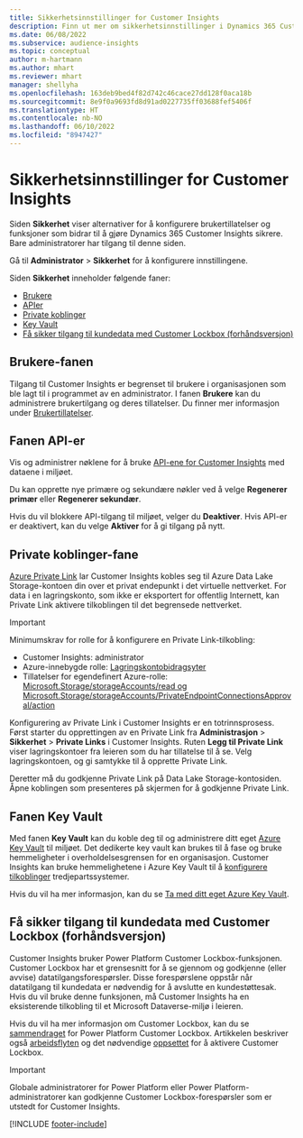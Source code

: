 ```yaml
---
title: Sikkerhetsinnstillinger for Customer Insights
description: Finn ut mer om sikkerhetsinnstillinger i Dynamics 365 Customer Insights.
ms.date: 06/08/2022
ms.subservice: audience-insights
ms.topic: conceptual
author: m-hartmann
ms.author: mhart
ms.reviewer: mhart
manager: shellyha
ms.openlocfilehash: 163deb9bed4f82d742c46cace27dd128f0aca18b
ms.sourcegitcommit: 8e9f0a9693fd8d91ad0227735ff03688fef5406f
ms.translationtype: HT
ms.contentlocale: nb-NO
ms.lasthandoff: 06/10/2022
ms.locfileid: "8947427"
---
```

# <a name="security-settings-in-customer-insights"></a>Sikkerhetsinnstillinger for Customer Insights

Siden **Sikkerhet** viser alternativer for å konfigurere brukertillatelser og funksjoner som bidrar til å gjøre Dynamics 365 Customer Insights sikrere. Bare administratorer har tilgang til denne siden.

Gå til **Administrator** > **Sikkerhet** for å konfigurere innstillingene.

Siden **Sikkerhet** inneholder følgende faner:

- [Brukere](#users-tab)
- [APIer](#apis-tab)
- [Private koblinger](#private-links-tab)
- [Key Vault](#key-vault-tab)
- [Få sikker tilgang til kundedata med Customer Lockbox (forhåndsversjon)](#securely-access-customer-data-with-customer-lockbox-preview)

## <a name="users-tab"></a>Brukere-fanen

Tilgang til Customer Insights er begrenset til brukere i organisasjonen som ble lagt til i programmet av en administrator. I fanen **Brukere** kan du administrere brukertilgang og deres tillatelser. Du finner mer informasjon under [Brukertillatelser](permissions.md).

## <a name="apis-tab"></a>Fanen API-er

Vis og administrer nøklene for å bruke [API-ene for Customer Insights](apis.md) med dataene i miljøet.

Du kan opprette nye primære og sekundære nøkler ved å velge **Regenerer primær** eller **Regenerer sekundær**. 

Hvis du vil blokkere API-tilgang til miljøet, velger du **Deaktiver**. Hvis API-er er deaktivert, kan du velge **Aktiver** for å gi tilgang på nytt.

## <a name="private-links-tab"></a>Private koblinger-fane

[Azure Private Link](/azure/private-link/private-link-overview) lar Customer Insights kobles seg til Azure Data Lake Storage-kontoen din over et privat endepunkt i det virtuelle nettverket. For data i en lagringskonto, som ikke er eksportert for offentlig Internett, kan Private Link aktivere tilkoblingen til det begrensede nettverket.

> [!IMPORTANT]
> Minimumskrav for rolle for å konfigurere en Private Link-tilkobling:
>
> - Customer Insights: administrator
> - Azure-innebygde rolle: [Lagringskontobidragsyter](/azure/role-based-access-control/built-in-roles#storage-account-contributor)
> - Tillatelser for egendefinert Azure-rolle: [Microsoft.Storage/storageAccounts/read og Microsoft.Storage/storageAccounts/PrivateEndpointConnectionsApproval/action](/azure/role-based-access-control/resource-provider-operations#microsoftstorage)
>

Konfigurering av Private Link i Customer Insights er en totrinnsprosess. Først starter du opprettingen av en Private Link fra **Administrasjon** > **Sikkerhet** > **Private Links** i Customer Insights. Ruten **Legg til Private Link** viser lagringskontoer fra leieren som du har tillatelse til å se. Velg lagringskontoen, og gi samtykke til å opprette Private Link.

Deretter må du godkjenne Private Link på Data Lake Storage-kontosiden. Åpne koblingen som presenteres på skjermen for å godkjenne Private Link.

## <a name="key-vault-tab"></a>Fanen Key Vault

Med fanen **Key Vault** kan du koble deg til og administrere ditt eget [Azure Key Vault](/azure/key-vault/general/basic-concepts) til miljøet.
Det dedikerte key vault kan brukes til å fase og bruke hemmeligheter i overholdelsesgrensen for en organisasjon. Customer Insights kan bruke hemmelighetene i Azure Key Vault til å [konfigurere tilkoblinger](connections.md) tredjepartssystemer.

Hvis du vil ha mer informasjon, kan du se [Ta med ditt eget Azure Key Vault](use-azure-key-vault.md).

## <a name="securely-access-customer-data-with-customer-lockbox-preview"></a>Få sikker tilgang til kundedata med Customer Lockbox (forhåndsversjon)

Customer Insights bruker Power Platform Customer Lockbox-funksjonen. Customer Lockbox har et grensesnitt for å se gjennom og godkjenne (eller avvise) datatilgangsforespørsler. Disse forespørslene oppstår når datatilgang til kundedata er nødvendig for å avslutte en kundestøttesak. Hvis du vil bruke denne funksjonen, må Customer Insights ha en eksisterende tilkobling til et Microsoft Dataverse-miljø i leieren.

Hvis du vil ha mer informasjon om Customer Lockbox, kan du se [sammendraget](/power-platform/admin/about-lockbox#summary) for Power Platform Customer Lockbox. Artikkelen beskriver også [arbeidsflyten](/power-platform/admin/about-lockbox#workflow) og det nødvendige [oppsettet](/power-platform/admin/about-lockbox#enable-the-lockbox-policy) for å aktivere Customer Lockbox.

> [!IMPORTANT]
> Globale administratorer for Power Platform eller Power Platform-administratorer kan godkjenne Customer Lockbox-forespørsler som er utstedt for Customer Insights.

[!INCLUDE [footer-include](includes/footer-banner.md)]
